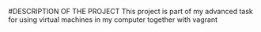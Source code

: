 #DESCRIPTION OF THE PROJECT
This project is part of my advanced task for using virtual machines in my computer together with vagrant 